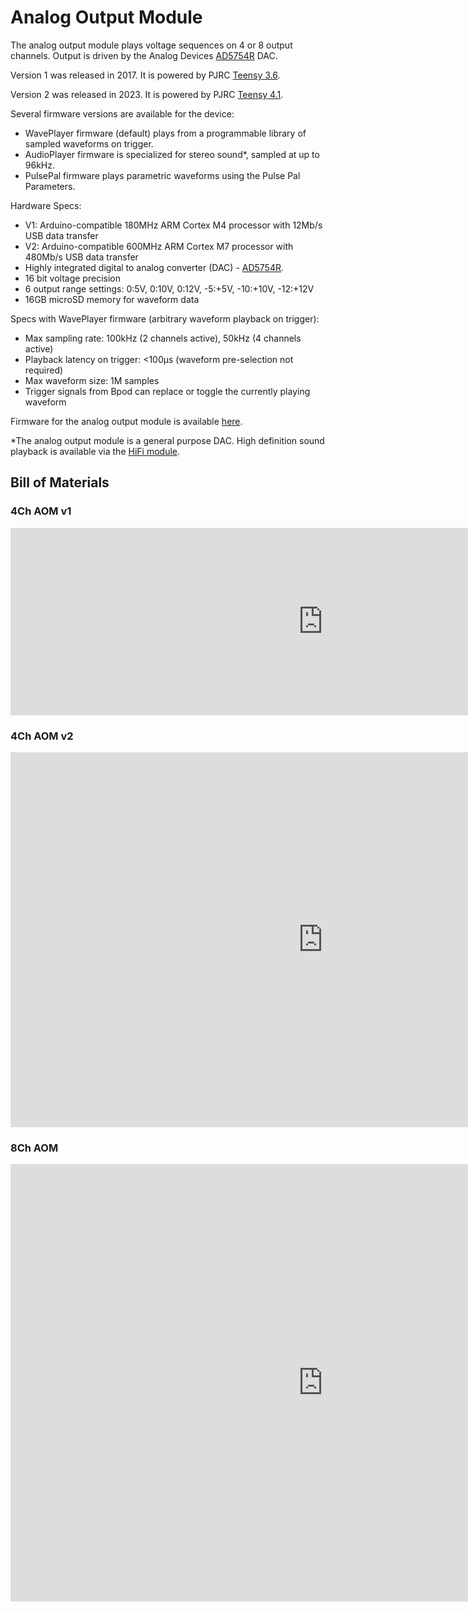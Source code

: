 # Analog Output Module
The analog output module plays voltage sequences on 4 or 8 output channels. Output is driven by the Analog Devices [AD5754R](https://www.google.com/url?q=https%3A%2F%2Fwww.analog.com%2Fen%2Fproducts%2Fad5754r.html&sa=D&sntz=1&usg=AOvVaw0OBIu8VgtX56aNPqnp5G2O) DAC.

Version 1 was released in 2017. It is powered by PJRC [Teensy 3.6](http://www.google.com/url?q=http%3A%2F%2Fhackaday.com%2F2016%2F08%2F17%2Fintroducing-the-teensy-3-5-and-3-6%2F&sa=D&sntz=1&usg=AOvVaw0eK_7K2oxeJegAxaUk4naE).

Version 2 was released in 2023. It is powered by PJRC [Teensy 4.1](https://www.google.com/url?q=https%3A%2F%2Fwww.pjrc.com%2Fstore%2Fteensy41.html&sa=D&sntz=1&usg=AOvVaw0Ix4K9Z2Inj9R6DoE9DxJP).

Several firmware versions are available for the device:
<!-- todo: links to firmwares -->
- WavePlayer firmware (default) plays from a programmable library of sampled waveforms on trigger.
- AudioPlayer firmware is specialized for stereo sound\*, sampled at up to 96kHz.
- PulsePal firmware plays parametric waveforms using the Pulse Pal Parameters.

Hardware Specs:

- V1: Arduino-compatible 180MHz ARM Cortex M4 processor with 12Mb/s USB data transfer
- V2: Arduino-compatible 600MHz ARM Cortex M7 processor with 480Mb/s USB data transfer
- Highly integrated digital to analog converter (DAC) - [AD5754R](http://www.google.com/url?q=http%3A%2F%2Fwww.analog.com%2Fmedia%2Fen%2Ftechnical-documentation%2Fdata-sheets%2FAD5724R_5734R_5754R.pdf&sa=D&sntz=1&usg=AOvVaw3BiGFJGIWHPp5t-uvALLf8).
- 16 bit voltage precision
- 6 output range settings: 0:5V, 0:10V, 0:12V, -5:+5V, -10:+10V, -12:+12V
- 16GB microSD memory for waveform data

Specs with WavePlayer firmware (arbitrary waveform playback on trigger):

- Max sampling rate: 100kHz (2 channels active), 50kHz (4 channels active)
- Playback latency on trigger: <100μs (waveform pre-selection not required)
- Max waveform size: 1M samples
- Trigger signals from Bpod can replace or toggle the currently playing waveform

Firmware for the analog output module is available [here](https://www.google.com/url?q=https%3A%2F%2Fgithub.com%2Fsanworks%2FBpod_AnalogOutput_Firmware&sa=D&sntz=1&usg=AOvVaw2mYfTij1ftDktlZRDZH-oN).

\*The analog output module is a general purpose DAC. High definition sound playback is available via the [HiFi module](../serial-interfaceshifi-module-serial-interface.md).
## Bill of Materials
### 4Ch AOM v1
<iframe width=1000 height=300 jsname="L5Fo6c" jscontroller="usmiIb" jsaction="rcuQ6b:WYd;" class="YMEQtf L6cTce-purZT L6cTce-pSzOP KfXz0b" sandbox="allow-scripts allow-popups allow-forms allow-same-origin allow-popups-to-escape-sandbox allow-downloads allow-modals" frameborder="0" aria-label="Spreadsheet, Raspberry Pi Shim BOM" allowfullscreen="" src="https://docs.google.com/spreadsheets/d/1sg_CjjEeOa-BNOvEDrPs1JLkYYPr1-5xbWjqEkAero8/htmlembed?authuser=0"></iframe>

### 4Ch AOM v2
<iframe width=1000 height=600 jsname="L5Fo6c" jscontroller="usmiIb" jsaction="rcuQ6b:WYd;" class="YMEQtf L6cTce-purZT L6cTce-pSzOP KfXz0b" sandbox="allow-scripts allow-popups allow-forms allow-same-origin allow-popups-to-escape-sandbox allow-downloads allow-modals" frameborder="0" aria-label="Spreadsheet, AnalogOutputModule v2 BOM" allowfullscreen="" src="https://docs.google.com/spreadsheets/d/1Du9rV7v4Srbf4028XDVEv7t-nSe9Na5oGJ34DrM0urQ/htmlembed?authuser=0"></iframe>

### 8Ch AOM
<iframe width=1000 height=700 jsname="L5Fo6c" jscontroller="usmiIb" jsaction="rcuQ6b:WYd;" class="YMEQtf L6cTce-purZT L6cTce-pSzOP KfXz0b" sandbox="allow-scripts allow-popups allow-forms allow-same-origin allow-popups-to-escape-sandbox allow-downloads allow-modals" frameborder="0" aria-label="Spreadsheet, AnalogOutputModule BOM 8ch" allowfullscreen="" src="https://docs.google.com/spreadsheets/d/1yOUCxAatLmd47a3QM8tikrkpaoZApwOKP3F7127gq_w/htmlembed?authuser=0"></iframe>